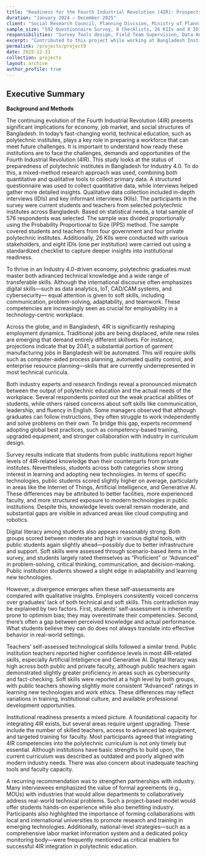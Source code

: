 ```yaml
---
title: "Readiness for the Fourth Industrial Revolution (4IR): Prospects and Challenges of Technical Education of Polytechnic Institutes in Bangladesh"
duration: "January 2024 – December 2025"
client: "Social Research Council, Planning Division, Ministry of Planning, Government of Bangladesh"
sample_size: "592 Questionnaire Survey, 8 Checklists, 26 KIIs and 8 IDIs"
responsibilities: "Survey Tools design, Field Team Supervision, Data Analysis, and Report writing."
excerpt: "Contributed to this project while working at Bangladesh Institute of Social Research Trust"
permalink: /projects/project9
date: 2025-12-31
collection: projects
layout: archive
author_profile: true
---
```

## Executive Summary

**Background and Methods** 

The continuing evolution of the Fourth Industrial Revolution (4IR) presents significant implications for economy, job market, and social structures of Bangladesh. In today’s fast-changing world, technical education, such as polytechnic institutes, plays a key role in preparing a workforce that can meet future challenges. It is important to understand how ready these institutions are to face the challenges, demands and opportunities of the Fourth Industrial Revolution (4IR). This study looks at the status of preparedness of polytechnic institutes in Bangladesh for Industry 4.0. To do this, a mixed-method research approach was used, combining both quantitative and qualitative tools to collect primary data. A structured questionnaire was used to collect quantitative data, while interviews helped gather more detailed insights. Qualitative data collection included in-depth interviews (IDIs) and key informant interviews (KIIs). The participants in the survey were current students and teachers from selected polytechnic institutes across Bangladesh. Based on statistical needs, a total sample of 576 respondents was selected. The sample was divided proportionally using the Probability Proportional to Size (PPS) method. The sample covered students and teachers from four government and four private polytechnic institutes. Additionally, 26 KIIs were conducted with various stakeholders, and eight IDIs (one per institution) were carried out using a standardized checklist to capture deeper insights into institutional readiness. 

To thrive in an Industry 4.0-driven economy, polytechnic graduates must master both advanced technical knowledge and a wide range of transferable skills. Although the international discourse often emphasizes digital skills—such as data analytics, IoT, CAD/CAM systems, and cybersecurity— equal attention is given to soft skills, including communication, problem-solving, adaptability, and teamwork. These competencies are increasingly seen as crucial for employability in a technology-centric workplace. 

Across the globe, and in Bangladesh, 4IR is significantly reshaping employment dynamics. Traditional jobs are being displaced, while new roles are emerging that demand entirely different 
skillsets. For instance, projections indicate that by 2041, a substantial portion of garment manufacturing jobs in Bangladesh will be automated. This will require skills such as computer-aided process planning, automated quality control, and enterprise resource planning—skills that are currently underrepresented in most technical curricula. 

Both industry experts and research findings reveal a pronounced mismatch between the output of polytechnic education and the actual needs of the workplace. Several respondents pointed out the weak practical abilities of students, while others raised concerns about soft skills like communication, leadership, and fluency in English. Some managers observed that although graduates can follow instructions, they often struggle to work independently and solve problems on their own. To bridge this gap, experts recommend adopting global best practices, such as competency-based training, upgraded equipment, and stronger collaboration with industry in curriculum design. 

Survey results indicate that students from public institutions report higher levels of 4IR-related knowledge than their counterparts from private institutes. Nevertheless, students across both categories show strong interest in learning and adopting new technologies. In terms of specific technologies, public students scored slightly higher on average, particularly in areas like the Internet of Things, Artificial Intelligence, and Generative AI. These differences may be attributed to better facilities, more experienced faculty, and more structured exposure to modern technologies in public institutions. Despite this, knowledge levels overall remain moderate, and substantial gaps are visible in advanced areas like cloud computing and robotics.

Digital literacy among students also appears reasonably strong. Both groups scored between moderate and high in various digital tools, with public students again slightly ahead—possibly due to better infrastructure and support. Soft skills were assessed through scenario-based items in the survey, and students largely rated themselves as “Proficient” or “Advanced” in problem-solving, critical thinking, communication, and decision-making. Public institution students showed a slight edge in adaptability and learning new technologies. 

However, a divergence emerges when these self-assessments are compared with qualitative insights. Employers consistently voiced concerns over graduates’ lack of both technical and soft skills. This contradiction may be explained by two factors. First, students' self-assessment is inherently prone to optimism bias; they may overestimate their competencies. Second, there’s often a gap between perceived knowledge and actual performance. What students believe they can do does not always translate into effective behavior in real-world settings. 

Teachers’ self-assessed technological skills followed a similar trend. Public institution teachers reported higher confidence levels in most 4IR-related skills, especially Artificial Intelligence and Generative AI. Digital literacy was high across both public and private faculty, although public teachers again demonstrated slightly greater proficiency in areas such as cybersecurity and fact-checking. Soft skills were reported at a high level by both groups, with public teachers showing slightly more consistent “Advanced” ratings in learning new technologies and work ethics. These differences may reflect variations in training, institutional culture, and available professional development opportunities. 

Institutional readiness presents a mixed picture. A foundational capacity for integrating 4IR exists, but several areas require urgent upgrading. These include the number of skilled teachers, access to advanced lab equipment, and targeted training for faculty. Most participants agreed that integrating 4IR competencies into the polytechnic curriculum is not only timely but essential. Although institutions have basic strengths to build upon, the current curriculum was described as outdated and poorly aligned with modern industry needs. There was also concern about inadequate teaching tools and faculty capacity. 

A recurring recommendation was to strengthen partnerships with industry. Many interviewees emphasized the value of formal agreements (e.g., MOUs) with industries that would allow departments to collaboratively address real-world technical problems. Such a project-based model would offer students hands-on experience while also benefiting industry. Participants also highlighted the importance of forming collaborations with local and international universities to promote research and training in emerging technologies. Additionally, national-level strategies—such as a comprehensive labor market information system and a dedicated policy monitoring body—were frequently mentioned as critical enablers for successful 4IR integration in polytechnic education.
